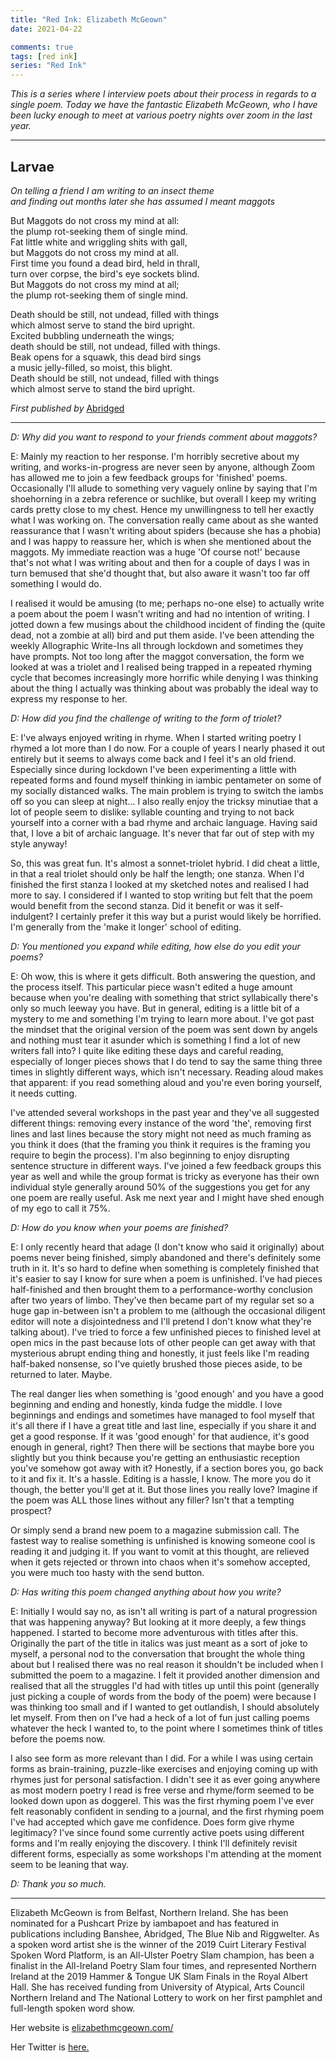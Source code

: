 ```yaml
---
title: "Red Ink: Elizabeth McGeown"
date: 2021-04-22

comments: true  
tags: [red ink]
series: "Red Ink"
---
```


*This is a series where I interview poets about their process in regards to a single poem. Today we have the fantastic Elizabeth McGeown, who I have been lucky enough to meet at various poetry nights over zoom in the last year.*

***

## Larvae

*On telling a friend I am writing to an insect theme*  
*and finding out months later she has assumed I meant maggots*

But Maggots do not cross my mind at all:  
the plump rot-seeking them of single mind.  
Fat little white and wriggling shits with gall,  
but Maggots do not cross my mind at all.  
First time you found a dead bird, held in thrall,  
turn over corpse, the bird's eye sockets blind.  
But Maggots do not cross my mind at all;  
the plump rot-seeking them of single mind.  

<!--more-->

Death should be still, not undead, filled with things  
which almost serve to stand the bird upright.  
Excited bubbling underneath the wings;  
death should be still, not undead, filled with things.   
Beak opens for a squawk, this dead bird sings  
a music jelly-filled, so moist, this blight.  
Death should be still, not undead, filled with things  
which almost serve to stand the bird upright.  

*First published by* [Abridged](https://www.abridged.zone/aisling-gros/)

---

*D: Why did you want to respond to your friends comment about maggots?*

E: Mainly my reaction to her response. I'm horribly secretive about my writing, and works-in-progress are never seen by anyone, although Zoom has allowed me to join a few feedback groups for 'finished' poems. Occasionally I'll allude to something very vaguely online by saying that I'm shoehorning in a zebra reference or suchlike, but overall I keep my writing cards pretty close to my chest. Hence my unwillingness to tell her exactly what I was working on. The conversation really came about as she wanted reassurance that I wasn't writing about spiders (because she has a phobia) and I was happy to reassure her, which is when she mentioned about the maggots. My immediate reaction was a huge 'Of course not!' because that's not what I was writing about and then for a couple of days I was in turn bemused that she'd thought that, but also aware it wasn't too far off something I would do.

I realised it would be amusing (to me; perhaps no-one else) to actually write a poem about the poem I wasn't writing and had no intention of writing. I jotted down a few musings about the childhood incident of finding the (quite dead, not a zombie at all) bird and put them aside. I've been attending the weekly Allographic Write-Ins all through lockdown and sometimes they have prompts. Not too long after the maggot conversation, the form we looked at was a triolet and I realised being trapped in a repeated rhyming cycle that becomes increasingly more horrific while denying I was thinking about the thing I actually was thinking about was probably the ideal way to express my response to her.

*D: How did you find the challenge of writing to the form of triolet?*

E: I've always enjoyed writing in rhyme. When I started writing poetry I rhymed a lot more than I do now. For a couple of years I nearly phased it out entirely but it seems to always come back and I feel it's an old friend. Especially since during lockdown I've been experimenting a little with repeated forms and found myself thinking in iambic pentameter on some of my socially distanced walks. The main problem is trying to switch the iambs off so you can sleep at night... I also really enjoy the tricksy minutiae that a lot of people seem to dislike: syllable counting and trying to not back yourself into a corner with a bad rhyme and archaic language. Having said that, I love a bit of archaic language. It's never that far out of step with my style anyway!

So, this was great fun. It's almost a sonnet-triolet hybrid. I did cheat a little, in that a real triolet should only be half the length; one stanza. When I'd finished the first stanza I looked at my sketched notes and realised I had more to say. I considered if I wanted to stop writing but felt that the poem would benefit from the second stanza. Did it benefit or was it self-indulgent? I certainly prefer it this way but a purist would likely be horrified. I'm generally from the 'make it longer' school of editing.

*D: You mentioned you expand while editing, how else do you edit your poems?*

E:  Oh wow, this is where it gets difficult. Both answering the question, and the process itself. This particular piece wasn't edited a huge amount because when you're dealing with something that strict syllabically there's only so much leeway you have. But in general, editing is a little bit of a mystery to me and something I'm trying to learn more about. I've got past the mindset that the original version of the poem was sent down by angels and nothing must tear it asunder which is something I find a lot of new writers fall into? I quite like editing these days and careful reading, especially of longer pieces shows that I do tend to say the same thing three times in slightly different ways, which isn't necessary. Reading aloud makes that apparent: if you read something aloud and you're even boring yourself, it needs cutting.

I've attended several workshops in the past year and they've all suggested different things: removing every instance of the word 'the', removing first lines and last lines because the story might not need as much framing as you think it does (that the framing you think it requires is the framing you require to begin the process). I'm also beginning to enjoy disrupting sentence structure in different ways. I've joined a few feedback groups this year as well and while the group format is tricky as everyone has their own individual style generally around 50% of the suggestions you get for any one poem are really useful. Ask me next year and I might have shed enough of my ego to call it 75%.

*D:  How do you know when your poems are finished?*

E: I only recently heard that adage (I don't know who said it originally) about poems never being finished, simply abandoned and there's definitely some truth in it.  It's so hard to define when something is completely finished that it's easier to say I know for sure when a poem is unfinished. I've had pieces half-finished and then brought them to a performance-worthy conclusion after two years of limbo. They've then became part of my regular set so a huge gap in-between isn't a problem to me (although the occasional diligent editor will note a disjointedness and I'll pretend I don't know what they're talking about). I've tried to force a few unfinished pieces to finished level at open mics in the past because lots of other people can get away with that mysterious abrupt ending thing and honestly, it just feels like I'm reading half-baked nonsense, so I've quietly brushed those pieces aside, to be returned to later. Maybe.

The real danger lies when something is 'good enough' and you have a good beginning and ending and honestly, kinda fudge the middle. I love beginnings and endings and sometimes have managed to fool myself that it's all there if I have a great title and last line, especially if you share it and get a good response. If it was 'good enough' for that audience, it's good enough in general, right? Then there will be sections that maybe bore you slightly but you think because you're getting an enthusiastic reception you've somehow got away with it? Honestly, if a section bores you, go back to it and fix it. It's a hassle. Editing is a hassle, I know. The more you do it though, the better you'll get at it. But those lines you really love? Imagine if the poem was ALL those lines without any filler? Isn't that a tempting prospect?

Or simply send a brand new poem to a magazine submission call. The fastest way to realise something is unfinished is knowing someone cool is reading it and judging it. If you want to vomit at this thought, are relieved when it gets rejected or thrown into chaos when it's somehow accepted, you were much too hasty with the send button.

*D: Has writing this poem changed anything about how you write?*

E:  Initially I would say no, as isn't all writing is part of a natural progression that was happening anyway? But looking at it more deeply, a few things happened. I started to become more adventurous with titles after this. Originally the part of the title in italics was just meant as a sort of joke to myself, a personal nod to the conversation that brought the whole thing about but I realised there was no real reason it shouldn't be included when I submitted the poem to a magazine. I felt it provided another dimension and realised that all the struggles I'd had with titles up until this point (generally just picking a couple of words from the body of the poem) were because I was thinking too small and if I wanted to get outlandish, I should absolutely let myself. From then on I've had a heck of a lot of fun just calling poems whatever the heck I wanted to, to the point where I sometimes think of titles before the poems now.

I also see form as more relevant than I did. For a while I was using certain forms as brain-training, puzzle-like exercises and enjoying coming up with rhymes just for personal satisfaction. I didn't see it as ever going anywhere as most modern poetry I read is free verse and rhyme/form seemed to be looked down upon as doggerel.  This was the first rhyming poem I've ever felt reasonably confident in sending to a journal, and the first rhyming poem I've had accepted which gave me confidence. Does form give rhyme legitimacy? I've since found some currently active poets using different forms and I'm really enjoying the discovery. I think I'll definitely revisit different forms, especially as some workshops I'm attending at the moment seem to be leaning that way.

*D: Thank you so much.*

---

Elizabeth McGeown is from Belfast, Northern Ireland. She has been nominated for a Pushcart Prize by iambapoet and has featured in publications including Banshee, Abridged, The Blue Nib and Riggwelter. As a spoken word artist she is the winner of the 2019 Cuirt Literary Festival Spoken Word Platform, is an All-Ulster Poetry Slam champion, has been a finalist in the All-Ireland Poetry Slam four times, and represented Northern Ireland at the 2019 Hammer & Tongue UK Slam Finals in the Royal Albert Hall. She has received funding from University of Atypical, Arts Council Northern Ireland and The National Lottery to work on her first pamphlet and full-length spoken word show.

Her website is [elizabethmcgeown.com/](https://elizabethmcgeown.com/)

Her Twitter is [here.](https://twitter.com/CandysEyes)
